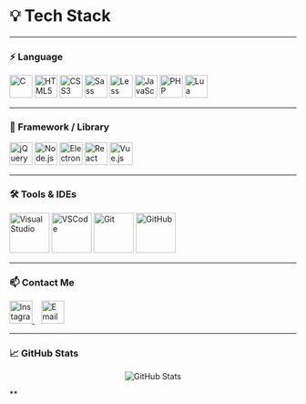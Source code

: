 # 💡 Tech Stack

---

### ⚡ Language
<p>
  <img src="https://cdn.jsdelivr.net/gh/devicons/devicon@latest/icons/c/c-original.svg" width="40" height="40" alt="C" />
  <img src="https://cdn.jsdelivr.net/gh/devicons/devicon/icons/html5/html5-original.svg" width="40" height="40" alt="HTML5" />
  <img src="https://cdn.jsdelivr.net/gh/devicons/devicon/icons/css3/css3-original.svg" width="40" height="40" alt="CSS3" />
  <img src="https://cdn.jsdelivr.net/gh/devicons/devicon/icons/sass/sass-original.svg" width="40" height="40" alt="Sass" />
  <img src="https://cdn.jsdelivr.net/gh/devicons/devicon/icons/less/less-original.svg" width="40" height="40" alt="Less" />
  <img src="https://cdn.jsdelivr.net/gh/devicons/devicon/icons/javascript/javascript-original.svg" width="40" height="40" alt="JavaScript" />
  <img src="https://cdn.jsdelivr.net/gh/devicons/devicon/icons/php/php-original.svg" width="40" height="40" alt="PHP" />
  <img src="https://cdn.jsdelivr.net/gh/devicons/devicon/icons/lua/lua-original.svg" width="40" height="40" alt="Lua" />
</p>

---

### 🧩 Framework / Library
<p>
  <img src="https://cdn.jsdelivr.net/gh/devicons/devicon/icons/jquery/jquery-original.svg" width="40" height="40" alt="jQuery" />
  <img src="https://cdn.jsdelivr.net/gh/devicons/devicon/icons/nodejs/nodejs-original.svg" width="40" height="40" alt="Node.js" />
  <img src="https://cdn.jsdelivr.net/gh/devicons/devicon/icons/electron/electron-original.svg" width="40" height="40" alt="Electron" />
  <img src="https://cdn.jsdelivr.net/gh/devicons/devicon/icons/react/react-original.svg" width="40" height="40" alt="React" />
  <img src="https://cdn.jsdelivr.net/gh/devicons/devicon/icons/vuejs/vuejs-original.svg" width="40" height="40" alt="Vue.js" />
</p>

---


### 🛠️ Tools & IDEs
<p style="margin-top: 10px;">
  <!-- 주신 도구 아이콘 + 추가 -->
  <img src="https://cdn.jsdelivr.net/gh/devicons/devicon@latest/icons/visualstudio/visualstudio-original.svg" width="70" height="70" alt="Visual Studio" />
  <img src="https://cdn.jsdelivr.net/gh/devicons/devicon@latest/icons/vscode/vscode-original.svg" width="70" height="70" alt="VSCode" />
  <img src="https://cdn.jsdelivr.net/gh/devicons/devicon@latest/icons/git/git-original.svg" width="70" height="70" alt="Git" />
  <img src="https://cdn.jsdelivr.net/gh/devicons/devicon@latest/icons/github/github-original.svg" width="70" height="70" alt="GitHub" />
</p>

---

### 📫 Contact Me
<p>
  <a href="https://www.instagram.com/kjh._.0831/" target="_blank">
    <img src="https://cdn.jsdelivr.net/npm/simple-icons@v9/icons/instagram.svg" alt="Instagram" width="40" height="40" style="fill:#E1306C;" />
  </a>
  &nbsp;&nbsp;
  <a href="mailto:june3154@gmail.com">
    <img src="https://cdn.jsdelivr.net/npm/simple-icons@v9/icons/gmail.svg" alt="Email" width="40" height="40" style="fill:#D14836;" />
  </a>
</p>

---

### 📈 GitHub Stats
<p align="center">
  <img src="https://github-readme-stats.vercel.app/api?username=your-github-username&show_icons=true&theme=radical" alt="GitHub Stats" />
</p>
**
